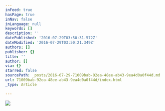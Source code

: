 ```yaml
---
inFeed: true
hasPage: true
inNav: false
inLanguage: null
keywords: []
description: ''
datePublished: '2016-07-29T03:50:31.572Z'
dateModified: '2016-07-29T03:50:21.349Z'
authors: []
publisher: {}
title: ''
author: []
via: {}
starred: false
sourcePath: _posts/2016-07-29-71009bab-92ea-48ee-ab43-9ea4d0a0f44d.md
url: 71009bab-92ea-48ee-ab43-9ea4d0a0f44d/index.html
_type: Article

---
```

![](https://the-grid-user-content.s3-us-west-2.amazonaws.com/bfd74126-9e9c-4779-99af-a12e36b98f0b.png)